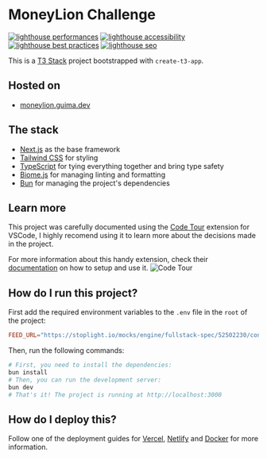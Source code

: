 # MoneyLion Challenge

[![lighthouse performances](https://flat.badgen.net/https/moneylion.guima.dev/api/badges/performance?cache=300&icon=data%3Aimage%2Fsvg%2Bxml%2C%3Csvg%20fill%3D%22%2523F44B21%22%20role%3D%22img%22%20viewBox%3D%220%200%2024%2024%22%20xmlns%3D%22http%3A%2F%2Fwww.w3.org%2F2000%2Fsvg%22%3E%3Ctitle%3ELighthouse%3C%2Ftitle%3E%3Cpath%20d%3D%22M12%200l5.5%203.5v5H20v3h-2.25l2%2012.5H4.25l2-12.5H4v-3h2.5V3.53zm2.94%2013.25l-6.22%202.26L8%2020.04l7.5-2.75zM12%203.56L9.5%205.17V8.5h5V5.15Z%22%2F%3E%3C%2Fsvg%3E)](https://googlechrome.github.io/lighthouse/viewer/?psiurl=https%3A%2F%2Fmoneylion.guima.dev%2F&strategy=desktop&category=performance&category=accessibility&category=best-practices&category=seo)
[![lighthouse accessibility](https://flat.badgen.net/https/moneylion.guima.dev/api/badges/accessibility?cache=300&icon=data%3Aimage%2Fsvg%2Bxml%2C%3Csvg%20fill%3D%22%2523F44B21%22%20role%3D%22img%22%20viewBox%3D%220%200%2024%2024%22%20xmlns%3D%22http%3A%2F%2Fwww.w3.org%2F2000%2Fsvg%22%3E%3Ctitle%3ELighthouse%3C%2Ftitle%3E%3Cpath%20d%3D%22M12%200l5.5%203.5v5H20v3h-2.25l2%2012.5H4.25l2-12.5H4v-3h2.5V3.53zm2.94%2013.25l-6.22%202.26L8%2020.04l7.5-2.75zM12%203.56L9.5%205.17V8.5h5V5.15Z%22%2F%3E%3C%2Fsvg%3E)](https://googlechrome.github.io/lighthouse/viewer/?psiurl=https%3A%2F%2Fmoneylion.guima.dev%2F&strategy=desktop&category=performance&category=accessibility&category=best-practices&category=seo)
[![lighthouse best practices](https://flat.badgen.net/https/moneylion.guima.dev/api/badges/best-practices?cache=300&icon=data%3Aimage%2Fsvg%2Bxml%2C%3Csvg%20fill%3D%22%2523F44B21%22%20role%3D%22img%22%20viewBox%3D%220%200%2024%2024%22%20xmlns%3D%22http%3A%2F%2Fwww.w3.org%2F2000%2Fsvg%22%3E%3Ctitle%3ELighthouse%3C%2Ftitle%3E%3Cpath%20d%3D%22M12%200l5.5%203.5v5H20v3h-2.25l2%2012.5H4.25l2-12.5H4v-3h2.5V3.53zm2.94%2013.25l-6.22%202.26L8%2020.04l7.5-2.75zM12%203.56L9.5%205.17V8.5h5V5.15Z%22%2F%3E%3C%2Fsvg%3E)](https://googlechrome.github.io/lighthouse/viewer/?psiurl=https%3A%2F%2Fmoneylion.guima.dev%2F&strategy=desktop&category=performance&category=accessibility&category=best-practices&category=seo)
[![lighthouse seo](https://flat.badgen.net/https/moneylion.guima.dev/api/badges/seo?cache=300&icon=data%3Aimage%2Fsvg%2Bxml%2C%3Csvg%20fill%3D%22%2523F44B21%22%20role%3D%22img%22%20viewBox%3D%220%200%2024%2024%22%20xmlns%3D%22http%3A%2F%2Fwww.w3.org%2F2000%2Fsvg%22%3E%3Ctitle%3ELighthouse%3C%2Ftitle%3E%3Cpath%20d%3D%22M12%200l5.5%203.5v5H20v3h-2.25l2%2012.5H4.25l2-12.5H4v-3h2.5V3.53zm2.94%2013.25l-6.22%202.26L8%2020.04l7.5-2.75zM12%203.56L9.5%205.17V8.5h5V5.15Z%22%2F%3E%3C%2Fsvg%3E)](https://googlechrome.github.io/lighthouse/viewer/?psiurl=https%3A%2F%2Fmoneylion.guima.dev%2F&strategy=desktop&category=performance&category=accessibility&category=best-practices&category=seo)

This is a [T3 Stack](https://create.t3.gg/) project bootstrapped with
`create-t3-app`.

## Hosted on

- [moneylion.guima.dev](https://moneylion.guima.dev)

## The stack

- [Next.js](https://nextjs.org) as the base framework
- [Tailwind CSS](https://tailwindcss.com) for styling
- [TypeScript](https://www.typescriptlang.org) for tying everything together and
  bring type safety
- [Biome.js](https://biomejs.dev) for managing linting and formatting
- [Bun](https://bun.sh) for managing the project's dependencies

## Learn more

This project was carefully documented using the
[Code Tour](https://marketplace.visualstudio.com/items?itemName=vsls-contrib.codetour)
extension for VSCode, I highly recomend using it to learn more about the
decisions made in the project.

For more information about this handy extension, check their
[documentation](https://marketplace.visualstudio.com/items?itemName=vsls-contrib.codetour#getting-started)
on how to setup and use it.
![Code Tour](https://user-images.githubusercontent.com/116461/76151694-7b531b80-606c-11ea-96a6-0655eb6ab4e6.gif)

## How do I run this project?

First add the required environment variables to the `.env` file in the `root` of
the project:

```toml
FEED_URL="https://stoplight.io/mocks/engine/fullstack-spec/52502230/content"
```

Then, run the following commands:

```sh
# First, you need to install the dependencies:
bun install
# Then, you can run the development server:
bun dev
# That's it! The project is running at http://localhost:3000
```

## How do I deploy this?

Follow one of the deployment guides for
[Vercel](https://create.t3.gg/en/deployment/vercel),
[Netlify](https://create.t3.gg/en/deployment/netlify) and
[Docker](https://create.t3.gg/en/deployment/docker) for more information.
